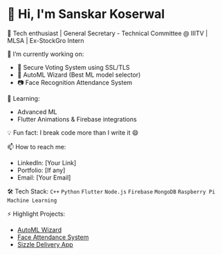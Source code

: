 # 👋 Hi, I'm Sanskar Koserwal

🚀 Tech enthusiast | General Secretary - Technical Committee @ IIITV | MLSA | Ex-StockGro Intern

🔭 I’m currently working on:
- 🔐 Secure Voting System using SSL/TLS
- 🤖 AutoML Wizard (Best ML model selector)
- 📷 Face Recognition Attendance System

🌱 Learning:
- Advanced ML
- Flutter Animations & Firebase integrations

💡 Fun fact: I break code more than I write it 😄

📫 How to reach me:
- LinkedIn: [Your Link]
- Portfolio: [If any]
- Email: [Your Email]

🛠️ Tech Stack: 
`C++` `Python` `Flutter` `Node.js` `Firebase` `MongoDB` `Raspberry Pi` `Machine Learning`

⚡ Highlight Projects:
- [AutoML Wizard](GitHubLink)
- [Face Attendance System](GitHubLink)
- [Sizzle Delivery App](GitHubLink)

